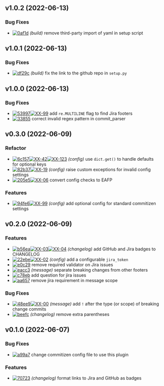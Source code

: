 ## v1.0.2 (2022-06-13)

### Bug Fixes

- [![0af1d](https://img.shields.io/badge/-0af1d-%23121011.svg?style=flat-square&logo=github&logoColor=white)](https://github.com/brianburwell11/cz-github-jira-conventional-footer/commit/0af1dddfcc28b4e781d1ffbae48e51b89f0954cb) _(build)_ remove third-party import of yaml in setup script

## v1.0.1 (2022-06-13)

### Bug Fixes

- [![df29c](https://img.shields.io/badge/-df29c-%23121011.svg?style=flat-square&logo=github&logoColor=white)](https://github.com/brianburwell11/cz-github-jira-conventional-footer/commit/df29cb406a4acdcd4978bf1492725dca4dbeff29) _(build)_ fix the link to the github repo in `setup.py`

## v1.0.0 (2022-06-13)

### Bug Fixes

- [![53997](https://img.shields.io/badge/-53997-%23121011.svg?style=flat-square&logo=github&logoColor=white)](https://github.com/brianburwell11/cz-github-jira-conventional-footer/commit/53997cee306c596191f52ce44976f338f0013e1c)[![XX-99](https://img.shields.io/badge/-XX--99-dfe1e5.svg?style=flat-square&logo=jira&logoColor=0052cc)](https://myproject.atlassian.net/browse/XX-99) add `re.MULTILINE` flag to find Jira footers
- [![33855](https://img.shields.io/badge/-33855-%23121011.svg?style=flat-square&logo=github&logoColor=white)](https://github.com/brianburwell11/cz-github-jira-conventional-footer/commit/338556f2d9bb1b19c1f347eef5428b641eb98782) correct invalid regex pattern in commit_parser

## v0.3.0 (2022-06-09)

### Refactor

- [![6c157](https://img.shields.io/badge/-6c157-%23121011.svg?style=flat-square&logo=github&logoColor=white)](https://github.com/brianburwell11/cz-github-jira-conventional-footer/commit/6c1576bdb23ae984f0c943ee1c39a60da37e806a)[![XX-42](https://img.shields.io/badge/-XX--42-dfe1e5.svg?style=flat-square&logo=jira&logoColor=0052cc)](https://myproject.atlassian.net/browse/XX-42)[![XX-123](https://img.shields.io/badge/-XX--123-dfe1e5.svg?style=flat-square&logo=jira&logoColor=0052cc)](https://myproject.atlassian.net/browse/XX-123) _(config)_ use `dict.get()` to handle defaults for optional keys
- [![82b37](https://img.shields.io/badge/-82b37-%23121011.svg?style=flat-square&logo=github&logoColor=white)](https://github.com/brianburwell11/cz-github-jira-conventional-footer/commit/82b375b41aba9f8c52a2843ebfef5b6c49f4b979)[![XX-19](https://img.shields.io/badge/-XX--19-dfe1e5.svg?style=flat-square&logo=jira&logoColor=0052cc)](https://myproject.atlassian.net/browse/XX-19) _(config)_ raise custom exceptions for invalid config settings
- [![205e5](https://img.shields.io/badge/-205e5-%23121011.svg?style=flat-square&logo=github&logoColor=white)](https://github.com/brianburwell11/cz-github-jira-conventional-footer/commit/205e5ef59239fba8274188e2a4795021e75f2021)[![XX-06](https://img.shields.io/badge/-XX--06-dfe1e5.svg?style=flat-square&logo=jira&logoColor=0052cc)](https://myproject.atlassian.net/browse/XX-06) convert config checks to EAFP

### Features

- [![94fe6](https://img.shields.io/badge/-94fe6-%23121011.svg?style=flat-square&logo=github&logoColor=white)](https://github.com/brianburwell11/cz-github-jira-conventional-footer/commit/94fe63d6d84897f2d36dfa4c0054c676db6cbfb9)[![XX-99](https://img.shields.io/badge/-XX--99-dfe1e5.svg?style=flat-square&logo=jira&logoColor=0052cc)](https://myproject.atlassian.net/browse/XX-99) _(config)_ add optional config for standard commitizen settings

## v0.2.0 (2022-06-09)

### Features

- [![b56ea](https://img.shields.io/badge/-b56ea-%23121011.svg?style=flat-square&logo=github&logoColor=white)](https://github.com/brianburwell11/cz-github-jira-conventional-footer/commit/b56ea677af8a969614b159316d9d28a3267f7169)[![XX-03](https://img.shields.io/badge/-XX--03-dfe1e5.svg?style=flat-square&logo=jira&logoColor=0052cc)](https://myproject.atlassian.net/browse/XX-03)[![XX-04](https://img.shields.io/badge/-XX--04-dfe1e5.svg?style=flat-square&logo=jira&logoColor=0052cc)](https://myproject.atlassian.net/browse/XX-04) _(changelog)_ add GitHub and Jira badges to CHANGELOG
- [![22ebe](https://img.shields.io/badge/-22ebe-%23121011.svg?style=flat-square&logo=github&logoColor=white)](https://github.com/brianburwell11/cz-github-jira-conventional-footer/commit/22ebe396d6e6a336513ecd508631747900b91092)[![XX-02](https://img.shields.io/badge/-XX--02-dfe1e5.svg?style=flat-square&logo=jira&logoColor=0052cc)](https://myproject.atlassian.net/browse/XX-02) _(config)_ add a configurable `jira_token`
- [![e0c29](https://img.shields.io/badge/-e0c29-%23121011.svg?style=flat-square&logo=github&logoColor=white)](https://github.com/brianburwell11/cz-github-jira-conventional-footer/commit/e0c29e515fd50acf4e4339556940dd8c0d6b75ac) remove required validator on Jira issues
- [![eacc3](https://img.shields.io/badge/-eacc3-%23121011.svg?style=flat-square&logo=github&logoColor=white)](https://github.com/brianburwell11/cz-github-jira-conventional-footer/commit/eacc3543ee30be575455633471720a7a33502553) _(message)_ separate breaking changes from other footers
- [![c78eb](https://img.shields.io/badge/-c78eb-%23121011.svg?style=flat-square&logo=github&logoColor=white)](https://github.com/brianburwell11/cz-github-jira-conventional-footer/commit/c78eb3499eb997bf9124c01a1b9b7990e0a7c682) add question for jira issues
- [![aa657](https://img.shields.io/badge/-aa657-%23121011.svg?style=flat-square&logo=github&logoColor=white)](https://github.com/brianburwell11/cz-github-jira-conventional-footer/commit/aa6575373cc235c976539b6f36f966e3b683e955) remove jira requirement in message scope

### Bug Fixes

- [![48ee9](https://img.shields.io/badge/-48ee9-%23121011.svg?style=flat-square&logo=github&logoColor=white)](https://github.com/brianburwell11/cz-github-jira-conventional-footer/commit/48ee9e8a032dde2dcebfdd8f2ed6c94465e9cca7)[![XX-00](https://img.shields.io/badge/-XX--00-dfe1e5.svg?style=flat-square&logo=jira&logoColor=0052cc)](https://myproject.atlassian.net/browse/XX-00) _(message)_ add `!` after the type (or scope) of breaking change commits
- [![beefc](https://img.shields.io/badge/-beefc-%23121011.svg?style=flat-square&logo=github&logoColor=white)](https://github.com/brianburwell11/cz-github-jira-conventional-footer/commit/beefc33b3546d9ec06ced1caac9ceef35c05644b) _(changelog)_ remove extra parentheses

## v0.1.0 (2022-06-07)

### Bug Fixes

- [![a99a7](https://img.shields.io/badge/-a99a7-%23121011.svg?style=flat-square&logo=github&logoColor=white)](https://github.com/brianburwell11/cz-github-jira-conventional-footer/commit/a99a796cec4b4cca435cc5fd628d699606da39fb) change commitizen config file to use this plugin

### Features

- [![70723](https://img.shields.io/badge/-70723-%23121011.svg?style=flat-square&logo=github&logoColor=white)](https://github.com/brianburwell11/cz-github-jira-conventional-footer/commit/7072339bd57c26d92f3ed91aefe419e7d917c9ca) _(changelog)_ format links to Jira and GitHub as badges
